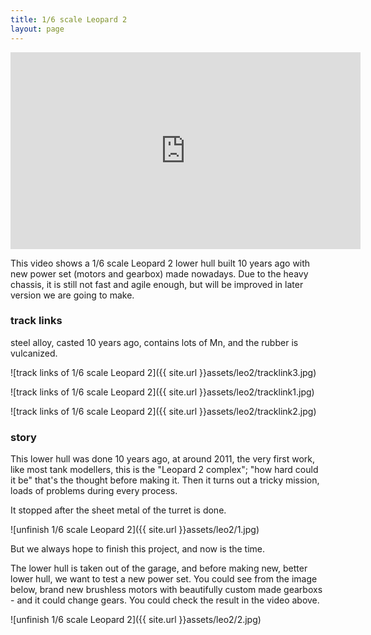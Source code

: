 ```yaml
---
title: 1/6 scale Leopard 2
layout: page
---
```



<iframe width="560" height="315" src="https://www.youtube.com/embed/AOO4OgduRG0" frameborder="0" allow="accelerometer; autoplay; clipboard-write; encrypted-media; gyroscope; picture-in-picture" allowfullscreen></iframe>

This video shows a 1/6 scale Leopard 2 lower hull built 10 years ago with new power set (motors and gearbox) made nowadays. Due to the heavy chassis, it is still not fast and agile enough, but will be improved in later version we are going to make.


### track links

steel alloy, casted 10 years ago, contains lots of Mn, and the rubber is vulcanized.

![track links of 1/6 scale Leopard 2]({{ site.url }}assets/leo2/tracklink3.jpg)

![track links of 1/6 scale Leopard 2]({{ site.url }}assets/leo2/tracklink1.jpg)

![track links of 1/6 scale Leopard 2]({{ site.url }}assets/leo2/tracklink2.jpg)

### story

This lower hull was done 10 years ago, at around 2011, the very first work, like most tank modellers, this is the "Leopard 2 complex"; "how hard could it be" that's the thought before making it. Then it turns out a tricky mission, loads of problems during every process.

It stopped after the sheet metal of the turret is done.

![unfinish 1/6 scale Leopard 2]({{ site.url }}assets/leo2/1.jpg)

But we always hope to finish this project, and now is the time.

The lower hull is taken out of the garage, and before making new, better lower hull, we want to test a new power set. You could see from the image below, brand new brushless motors with beautifully custom made gearboxs - and it could change gears.  You could check the result in the video above.

![unfinish 1/6 scale Leopard 2]({{ site.url }}assets/leo2/2.jpg)